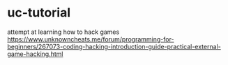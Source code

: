# uc-tutorial
attempt at learning how to hack games
https://www.unknowncheats.me/forum/programming-for-beginners/267073-coding-hacking-introduction-guide-practical-external-game-hacking.html
